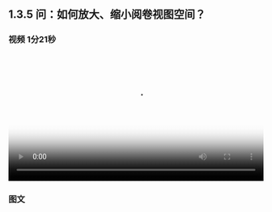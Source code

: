 ## 1.3.5 问：如何放大、缩小阅卷视图空间？

### 视频 1分21秒


<video id="my-video" class="video-js" controls preload="auto" width="100%"
poster="https://ipic.qinglion.com/2022-05-07-5.57.28.jpeg" data-setup='{"aspectRatio":"16:9"}'>
<source src="https://ipic.qinglion.com/2022-05-07-5.57.28.mp4" type='video/mp4' >
</video>

### 图文

